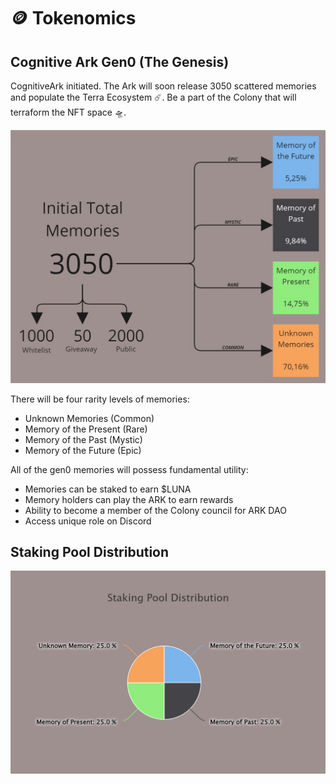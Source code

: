 # 🪙 Tokenomics

## Cognitive Ark Gen0 (The Genesis)

CognitiveArk initiated. The Ark will soon release 3050 scattered memories and populate the Terra Ecosystem ☄️. Be a part of the Colony that will terraform the NFT space 🛸.

![](<../.gitbook/assets/Finance - Tokenomics.jpg>)

There will be four rarity levels of memories:

* Unknown Memories (Common)
* Memory of the Present (Rare)
* Memory of the Past (Mystic)
* Memory of the Future (Epic)

All of the gen0 memories will possess fundamental utility:

* Memories can be staked to earn $LUNA
* Memory holders can play the ARK to earn rewards
* Ability to become a member of the Colony council for ARK DAO
* Access unique role on Discord

## Staking Pool Distribution

![](<../.gitbook/assets/Finance - Staking Pool Distribution.jpg>)


